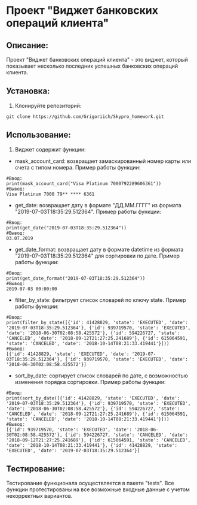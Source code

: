# Проект "Виджет банковских операций клиента"

## Описание:

Проект "Виджет банковских операций клиента" - это виджет, который показывает несколько последних успешных банковских операций клиента.

## Установка:

1. Клонируйте репозиторий:

```
git clone https://github.com/Grigoriich/Skypro_homework.git
```


## Использование:

1. Виджет содержит функции:
- mask_account_card: возвращает замаскированный номер карты или счета с типом номера. Пример работы функции:
```
#Ввод:
print(mask_account_card("Visa Platinum 7000792289606361"))
#Вывод:
Visa Platinum 7000 79** **** 6361
```
- get_date: возвращает дату в формате "ДД.ММ.ГГГГ" из формата "2019-07-03T18:35:29.512364". Пример работы функции:
```
#Ввод:
print(get_date("2019-07-03T18:35:29.512364"))
#Вывод:
03.07.2019
```
- get_date_format: возвращает дату в формате datetime из формата "2019-07-03T18:35:29.512364" для сортировки по дате. Пример работы функции:
```
#Ввод:
print(get_date_format("2019-07-03T18:35:29.512364"))
#Вывод:
2019-07-03 00:00:00
```
- filter_by_state: фильтрует список словарей по ключу state. Пример работы функции:
```
#Ввод:
print(filter_by_state([{'id': 41428829, 'state': 'EXECUTED', 'date': '2019-07-03T18:35:29.512364'}, {'id': 939719570, 'state': 'EXECUTED', 'date': '2018-06-30T02:08:58.425572'}, {'id': 594226727, 'state': 'CANCELED', 'date': '2018-09-12T21:27:25.241689'}, {'id': 615064591, 'state': 'CANCELED', 'date': '2018-10-14T08:21:33.419441'}]))
#Вывод:
[{'id': 41428829, 'state': 'EXECUTED', 'date': '2019-07-03T18:35:29.512364'}, {'id': 939719570, 'state': 'EXECUTED', 'date': '2018-06-30T02:08:58.425572'}]
```
- sort_by_date: сортирует список словарей по дате, с возможностью изменения порядка сортировки. Пример работы функции:
```
#Ввод:
print(sort_by_date([{'id': 41428829, 'state': 'EXECUTED', 'date': '2019-07-03T18:35:29.512364'}, {'id': 939719570, 'state': 'EXECUTED', 'date': '2018-06-30T02:08:58.425572'}, {'id': 594226727, 'state': 'CANCELED', 'date': '2018-09-12T21:27:25.241689'}, {'id': 615064591, 'state': 'CANCELED', 'date': '2018-10-14T08:21:33.419441'}]))
#Вывод:
[{'id': 939719570, 'state': 'EXECUTED', 'date': '2018-06-30T02:08:58.425572'}, {'id': 594226727, 'state': 'CANCELED', 'date': '2018-09-12T21:27:25.241689'}, {'id': 615064591, 'state': 'CANCELED', 'date': '2018-10-14T08:21:33.419441'}, {'id': 41428829, 'state': 'EXECUTED', 'date': '2019-07-03T18:35:29.512364'}]
```

## Тестирование:

Тестирование функционала осуществляется в пакете "tests".
Все функции протестированы на все возможные входные данные с учетом некорректных вариантов.